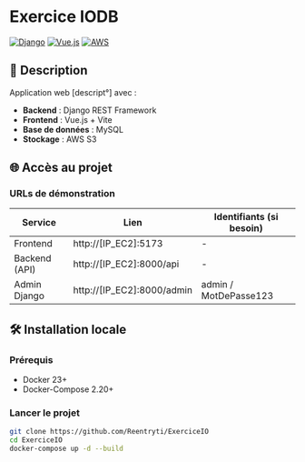 # Exercice IODB

[![Django](https://img.shields.io/badge/Django-5.1-brightgreen)](https://www.djangoproject.com/)
[![Vue.js](https://img.shields.io/badge/Vue.js-3.3-green)](https://vuejs.org/)
[![AWS](https://img.shields.io/badge/AWS-EC2%2FS3-orange)](https://aws.amazon.com)

## 📌 Description
Application web [descript°] avec :
- **Backend** : Django REST Framework
- **Frontend** : Vue.js + Vite
- **Base de données** : MySQL
- **Stockage** : AWS S3

## 🌐 Accès au projet
### URLs de démonstration
| Service       | Lien                          | Identifiants (si besoin) |
|---------------|-------------------------------|--------------------------|
| Frontend      | http://[IP_EC2]:5173          | -                        |
| Backend (API) | http://[IP_EC2]:8000/api      | -                        |
| Admin Django  | http://[IP_EC2]:8000/admin    | admin / MotDePasse123    |

## 🛠️ Installation locale
### Prérequis
- Docker 23+
- Docker-Compose 2.20+

### Lancer le projet
```bash
git clone https://github.com/Reentryti/ExerciceIO
cd ExerciceIO
docker-compose up -d --build
